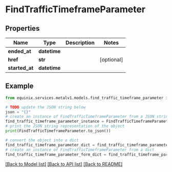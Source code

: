 # FindTrafficTimeframeParameter


## Properties

Name | Type | Description | Notes
------------ | ------------- | ------------- | -------------
**ended_at** | **datetime** |  | 
**href** | **str** |  | [optional] 
**started_at** | **datetime** |  | 

## Example

```python
from equinix.services.metalv1.models.find_traffic_timeframe_parameter import FindTrafficTimeframeParameter

# TODO update the JSON string below
json = "{}"
# create an instance of FindTrafficTimeframeParameter from a JSON string
find_traffic_timeframe_parameter_instance = FindTrafficTimeframeParameter.from_json(json)
# print the JSON string representation of the object
print(FindTrafficTimeframeParameter.to_json())

# convert the object into a dict
find_traffic_timeframe_parameter_dict = find_traffic_timeframe_parameter_instance.to_dict()
# create an instance of FindTrafficTimeframeParameter from a dict
find_traffic_timeframe_parameter_form_dict = find_traffic_timeframe_parameter.from_dict(find_traffic_timeframe_parameter_dict)
```
[[Back to Model list]](../README.md#documentation-for-models) [[Back to API list]](../README.md#documentation-for-api-endpoints) [[Back to README]](../README.md)


